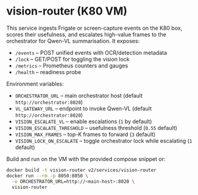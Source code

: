 # vision-router (K80 VM)

This service ingests Frigate or screen-capture events on the K80 box, scores their usefulness, and escalates high-value frames to the orchestrator for Qwen-VL summarisation. It exposes:

- `/events` – POST unified events with OCR/detection metadata
- `/lock` – GET/POST for toggling the vision lock
- `/metrics` – Prometheus counters and gauges
- `/health` – readiness probe

Environment variables:

- `ORCHESTRATOR_URL` – main orchestrator host (default `http://orchestrator:8020`)
- `VL_GATEWAY_URL` – endpoint to invoke Qwen-VL (default `http://orchestrator:8020`)
- `VISION_ESCALATE_VL` – enable escalations (`1` by default)
- `VISION_ESCALATE_THRESHOLD` – usefulness threshold (`0.55` default)
- `VISION_MAX_FRAMES` – top-K frames to forward (`3` default)
- `VISION_LOCK_ON_ESCALATE` – toggle orchestrator lock while escalating (`1` default)

Build and run on the VM with the provided compose snippet or:

```bash
docker build -t vision-router v2/services/vision-router
docker run --rm -p 8050:8050 \
  -e ORCHESTRATOR_URL=http://<main-host>:8020 \
  vision-router
```
